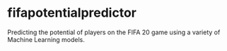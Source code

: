 # fifapotentialpredictor
Predicting the potential of players on the FIFA 20 game using a variety of Machine Learning models.
